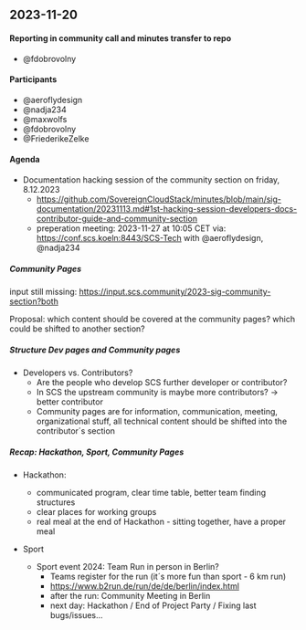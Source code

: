 ## 2023-11-20

#### Reporting in community call and minutes transfer to repo
- @fdobrovolny

#### Participants

- @aeroflydesign
- @nadja234
- @maxwolfs
- @fdobrovolny
- @FriederikeZelke


#### Agenda

* Documentation hacking session of the community section on friday, 8.12.2023
    * https://github.com/SovereignCloudStack/minutes/blob/main/sig-documentation/20231113.md#1st-hacking-session-developers-docs-contributor-guide-and-community-section
    * preperation meeting: 2023-11-27 at 10:05 CET via: https://conf.scs.koeln:8443/SCS-Tech with @aeroflydesign, @nadja234

##### Community Pages

input still missing:
https://input.scs.community/2023-sig-community-section?both

Proposal: which content should be covered at the community pages? which could be shifted to another section?

##### Structure Dev pages and Community pages
* Developers vs. Contributors? 
    * Are the people who develop SCS further developer or contributor? 
    * In SCS the upstream community is maybe more contributors? -> better contributor
    * Community pages are for information, communication, meeting, organizational stuff, all technical content should be shifted into the contributor´s section

##### Recap: Hackathon, Sport, Community Pages

* Hackathon: 
    * communicated program, clear time table, better team finding structures
    * clear places for working groups
    * real meal at the end of Hackathon - sitting together, have a proper meal

* Sport
    * Sport event 2024: Team Run in person in Berlin?
        * Teams register for the run (it´s more fun than sport - 6 km run)
        * https://www.b2run.de/run/de/de/berlin/index.html
        * after the run: Community Meeting in Berlin
        * next day: Hackathon / End of Project Party / Fixing last bugs/issues...
